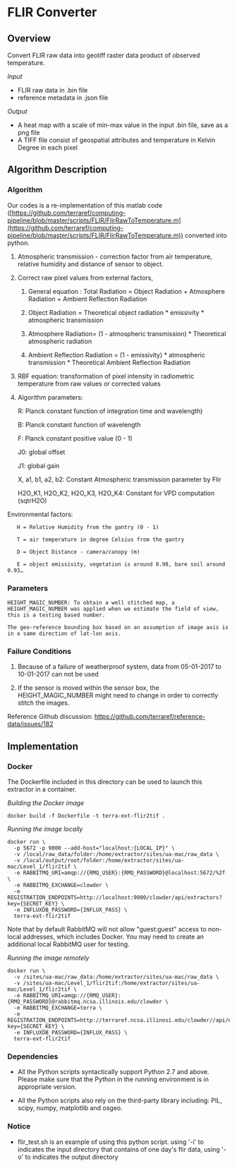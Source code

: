 # FLIR Converter

## Overview
Convert FLIR raw data into geotiff raster data product of observed temperature.


_Input_

  - FLIR raw data in .bin file
  - reference metadata in .json file
    
_Output_

  - A heat map with a scale of min-max value in the input .bin file, save as a png file
  - A TIFF file consist of geospatial attributes and temperature in Kelvin Degree in each pixel

## Algorithm Description

### Algorithm

Our codes is a re-implementation of this matlab code ([https://github.com/terraref/computing-pipeline/blob/master/scripts/FLIR/FlirRawToTemperature.m](https://github.com/terraref/computing-pipeline/blob/master/scripts/FLIR/FlirRawToTemperature.m)) converted into python.

1. Atmospheric transmission - correction factor from air temperature, relative humidity and distance of sensor to object.

2. Correct raw pixel values from external factors,

    1. General equation : Total Radiation = Object Radiation + Atmosphere Radiation + Ambient Reflection Radiation

    2. Object Radiation = Theoretical object radiation * emissivity * atmospheric transmission

    3. Atmosphere Radiation= (1 - atmospheric transmission) * Theoretical atmospheric radiation

    4. Ambient Reflection Radiation = (1 - emissivity) * atmospheric transmission * Theoretical Ambient Reflection Radiation

3. RBF equation: transformation of pixel intensity in radiometric temperature from raw values or corrected values

4.  Algorithm parameters:

       R: Planck constant		function of integration time and wavelength)

       B: Planck constant		function of wavelength

       F: Planck constant		positive value (0 - 1)

       J0: global offset

       J1: global gain

       X, a1, b1, a2, b2: Constant Atmospheric transmission parameter by Flir

       H2O_K1, H2O_K2, H2O_K3, H2O_K4: Constant for VPD computation (sqtrH2O)



   Environmental factors:

       H = Relative Humidity from the gantry (0 - 1)

       T = air temperature in degree Celsius from the gantry

       D = Object Distance - camera/canopy (m)

       E = object emissivity, vegetation is around 0.98, bare soil around 0.93…

### Parameters

    HEIGHT_MAGIC_NUMBER: To obtain a well stitched map, a HEIGHT_MAGIC_NUMBER was applied when we estimate the field of view, this is a testing based number.

    The geo-reference bounding box based on an assumption of image axis is in a same direction of lat-lon axis.


### Failure Conditions

1. Because of a failure of weatherproof system, data from 05-01-2017 to 10-01-2017 can not be used

2. If the sensor is moved within the sensor box, the HEIGHT_MAGIC_NUMBER might need to change in order to correctly stitch the images.

Reference Github discussion: https://github.com/terraref/reference-data/issues/182

## Implementation

### Docker
The Dockerfile included in this directory can be used to launch this extractor in a container.

_Building the Docker image_
```
docker build -f Dockerfile -t terra-ext-flir2tif .
```

_Running the image locally_
```
docker run \
  -p 5672 -p 9000 --add-host="localhost:{LOCAL_IP}" \
  -v /local/raw_data/folder:/home/extractor/sites/ua-mac/raw_data \
  -v /local/output/root/folder:/home/extractor/sites/ua-mac/Level_1/flir2tif \
  -e RABBITMQ_URI=amqp://{RMQ_USER}:{RMQ_PASSWORD}@localhost:5672/%2f \
  -e RABBITMQ_EXCHANGE=clowder \
  -e REGISTRATION_ENDPOINTS=http://localhost:9000/clowder/api/extractors?key={SECRET_KEY} \
  -e INFLUXDB_PASSWORD={INFLUX_PASS} \
  terra-ext-flir2tif
```
Note that by default RabbitMQ will not allow "guest:guest" access to non-local addresses, which includes Docker. You may need to create an additional local RabbitMQ user for testing.

_Running the image remotely_
```
docker run \
  -v /sites/ua-mac/raw_data:/home/extractor/sites/ua-mac/raw_data \
  -v /sites/ua-mac/Level_1/flir2tif:/home/extractor/sites/ua-mac/Level_1/flir2tif \
  -e RABBITMQ_URI=amqp://{RMQ_USER}:{RMQ_PASSWORD}@rabbitmq.ncsa.illinois.edu/clowder \
  -e RABBITMQ_EXCHANGE=terra \
  -e REGISTRATION_ENDPOINTS=http://terraref.ncsa.illinosi.edu/clowder//api/extractors?key={SECRET_KEY} \
  -e INFLUXDB_PASSWORD={INFLUX_PASS} \
  terra-ext-flir2tif
```

### Dependencies

* All the Python scripts syntactically support Python 2.7 and above. Please make sure that the Python in the running environment is in appropriate version.

* All the Python scripts also rely on the third-party library including: PIL, scipy, numpy, matplotlib and osgeo.

### Notice

* flir_test.sh is an example of using this python script. using '-i' to indicates the input directory that contains of one day's flir data, using '-o' to indicates the output directory

